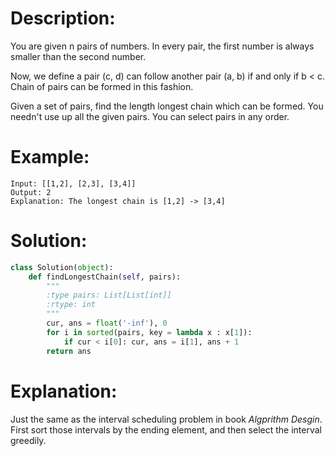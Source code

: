 # Description:
You are given n pairs of numbers. In every pair, the first number is always smaller than the second number.

Now, we define a pair (c, d) can follow another pair (a, b) if and only if b < c. Chain of pairs can be formed in this fashion.

Given a set of pairs, find the length longest chain which can be formed. You needn't use up all the given pairs. You can select pairs in any order.

# Example:
```
Input: [[1,2], [2,3], [3,4]]
Output: 2
Explanation: The longest chain is [1,2] -> [3,4]
```

# Solution:
```python
class Solution(object):
    def findLongestChain(self, pairs):
        """
        :type pairs: List[List[int]]
        :rtype: int
        """
        cur, ans = float('-inf'), 0
        for i in sorted(pairs, key = lambda x : x[1]):
            if cur < i[0]: cur, ans = i[1], ans + 1
        return ans
```

# Explanation:

Just the same as the interval scheduling problem in book *Algprithm Desgin*. First sort those intervals by the ending element, and then select the interval greedily.
